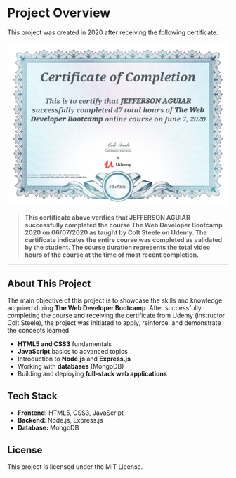 # Project Overview

This project was created in 2020 after receiving the following certificate:

![Bootcamp Certificate](README/media/cert-2020-bootcamp.jpg)

> **This certificate above verifies that JEFFERSON AGUIAR successfully completed the course The Web Developer Bootcamp 2020 on 06/07/2020 as taught by Colt Steele on Udemy. The certificate indicates the entire course was completed as validated by the student. The course duration represents the total video hours of the course at the time of most recent completion.**

---

## About This Project

The main objective of this project is to showcase the skills and knowledge acquired during **The Web Developer Bootcamp**. After successfully completing the course and receiving the certificate from Udemy (instructor Colt Steele), the project was initiated to apply, reinforce, and demonstrate the concepts learned:

- **HTML5 and CSS3** fundamentals  
- **JavaScript** basics to advanced topics  
- Introduction to **Node.js** and **Express.js**  
- Working with **databases** (MongoDB)  
- Building and deploying **full-stack web applications**  

## Tech Stack

- **Frontend:** HTML5, CSS3, JavaScript  
- **Backend:** Node.js, Express.js  
- **Database:** MongoDB  

## License

This project is licensed under the MIT License.